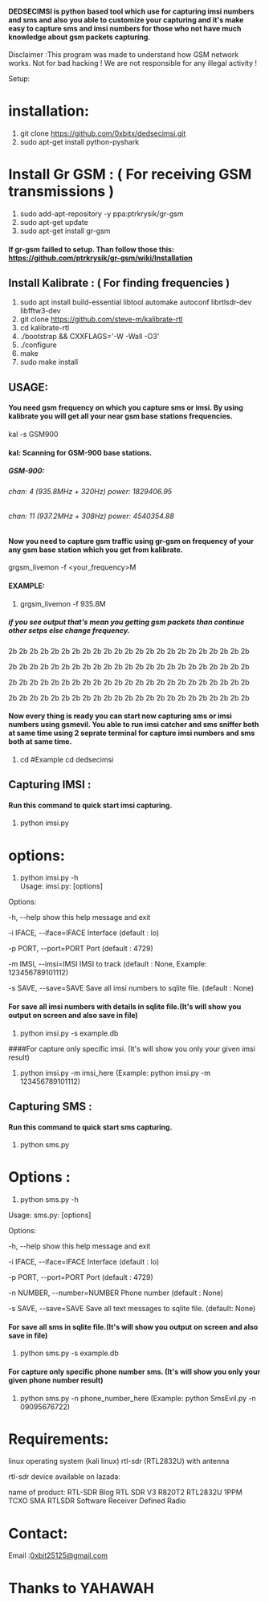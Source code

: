 #### DEDSECIMSI is python based tool which use for capturing imsi numbers and sms and also you able to customize your capturing and it's make easy to capture sms and imsi numbers for those who not have much knowledge about gsm packets capturing.

Disclaimer :This program was made to understand how GSM network works. Not for bad hacking ! We are not responsible for any illegal activity !

Setup:

# installation: 
1. git clone https://github.com/0xbitx/dedsecimsi.git
1. sudo apt-get install python-pyshark

# Install Gr GSM : ( For receiving GSM transmissions )
1. sudo add-apt-repository -y ppa:ptrkrysik/gr-gsm
1. sudo apt-get update
1. sudo apt-get install gr-gsm

#### If gr-gsm failled to setup. Than follow those this: https://github.com/ptrkrysik/gr-gsm/wiki/Installation

## Install Kalibrate : ( For finding frequencies )

1. sudo apt install build-essential libtool automake autoconf librtlsdr-dev libfftw3-dev
2. git clone https://github.com/steve-m/kalibrate-rtl
3. cd kalibrate-rtl
4. ./bootstrap && CXXFLAGS='-W -Wall -O3'
5. ./configure
6. make
7. sudo make install

## USAGE:

#### You need gsm frequency on which you capture sms or imsi. By using kalibrate you will get all your near gsm base stations frequencies.

kal -s GSM900

#### kal: Scanning for GSM-900 base stations.

##### GSM-900:

###### chan: 4 (935.8MHz + 320Hz)	power: 1829406.95

###### chan: 11 (937.2MHz + 308Hz)	power: 4540354.88

#### Now you need to capture gsm traffic using gr-gsm on frequency of your any gsm base station which you get from kalibrate.

grgsm_livemon -f <your_frequency>M

#### EXAMPLE:

1. grgsm_livemon -f 935.8M

##### if you see output that's mean you getting gsm packets than continue other setps else change frequency.

2b 2b 2b 2b 2b 2b 2b 2b 2b 2b 2b 2b 2b 2b 2b 2b 2b 2b 2b 2b 2b 2b 2b

2b 2b 2b 2b 2b 2b 2b 2b 2b 2b 2b 2b 2b 2b 2b 2b 2b 2b 2b 2b 2b 2b 2b

2b 2b 2b 2b 2b 2b 2b 2b 2b 2b 2b 2b 2b 2b 2b 2b 2b 2b 2b 2b 2b 2b 2b

2b 2b 2b 2b 2b 2b 2b 2b 2b 2b 2b 2b 2b 2b 2b 2b 2b 2b 2b 2b 2b 2b 2b

#### Now every thing is ready you can start now capturing sms or imsi numbers using gsmevil. You able to run imsi catcher and sms sniffer both at same time using 2 seprate terminal for capture imsi numbers and sms both at same time.

1. cd <your dedsecimsi folder> #Example cd dedsecimsi
  
  ## Capturing IMSI :
  
  #### Run this command to quick start imsi capturing.
  
  1. python imsi.py

# options:

1. python imsi.py -h                                                                                           
Usage: imsi.py: [options]

Options:

-h, --help            show this help message and exit

-i IFACE, --iface=IFACE  Interface (default : lo)

-p PORT, --port=PORT  Port (default : 4729)

-m IMSI, --imsi=IMSI  IMSI to track (default : None, Example: 123456789101112)

-s SAVE, --save=SAVE  Save all imsi numbers to sqlite file. (default : None)

#### For save all imsi numbers with details in sqlite file.(It's will show you output on screen and also save in file)

1. python imsi.py -s example.db

####For capture only specific imsi. (It's will show you only your given imsi result)

1. python imsi.py -m imsi_here (Example: python imsi.py -m 123456789101112)

 ## Capturing SMS :
#### Run this command to quick start sms capturing.

1. python sms.py

# Options :

1. python sms.py -h                                                                                           

Usage: sms.py: [options]

Options:

-h, --help                show this help message and exit

-i IFACE, --iface=IFACE   Interface (default : lo)

-p PORT, --port=PORT      Port (default : 4729)

-n NUMBER, --number=NUMBER  Phone number (default : None)

-s SAVE, --save=SAVE  Save all text messages to sqlite file. (default: None)

#### For save all sms in sqlite file.(It's will show you output on screen and also save in file)

1. python sms.py -s example.db

#### For capture only specific phone number sms. (It's will show you only your given phone number result)

1. python sms.py -n phone_number_here (Example: python SmsEvil.py -n 09095676722)


# Requirements:

linux operating system (kali linux) rtl-sdr (RTL2832U) with antenna

rtl-sdr device available on lazada:

name of product: RTL-SDR Blog RTL SDR V3 R820T2 RTL2832U 1PPM TCXO SMA RTLSDR Software Receiver Defined Radio

# Contact:
Email :0xbit25125@gmail.com

# Thanks to YAHAWAH
